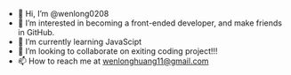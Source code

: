 - 👋 Hi, I’m @wenlong0208
- 👀 I’m interested in becoming a front-ended developer, and make friends in GitHub. 
- 🌱 I’m currently learning JavaScipt
- 💞️ I’m looking to collaborate on exiting coding project!!!
- 📫 How to reach me at wenlonghuang11@gmail.com

<!---
wenlong0208/wenlong0208 is a ✨ special ✨ repository because its `README.md` (this file) appears on your GitHub profile.
You can click the Preview link to take a look at your changes.
--->

